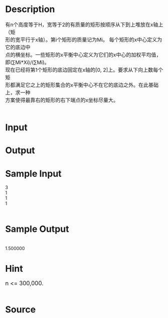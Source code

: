 
# Description

<div class="content"><p><span style="font-size: medium">有n个高度等于H，宽等于2的有质量的矩形按顺序从下到上堆放在x轴上（矩<br/>
形的宽平行于x轴）。第i个矩形的质量记为Mi。 每个矩形的x中心定义为它的底边中<br/>
点的横坐标。一些矩形的x平衡中心定义为它们的x中心的加权平均值，即(∑Mi*Xi)/(∑Mi)。 <br/>
现在已经将第1个矩形的底边固定在x轴的[0, 2]上。要求从下向上数每个矩<br/>
形都满足它之上的矩形集合的x平衡中心不在它的底边之外。在此基础上，求一种<br/>
方案使得最靠右的矩形的右下端点的x坐标尽量大。  <br/>
 </span></p></div>

# Input

<div class="content"></div>

# Output

<div class="content"></div>

# Sample Input

<div class="content"><span class="sampledata">3  <br/>
1 <br/>
1 <br/>
1 <br/>
 <br/>
</span></div>

# Sample Output

<div class="content"><span class="sampledata"> <br/>
1.500000 </span></div>

# Hint

<div class="content"><p></p><p><font size="4">n &lt;= 300,000. </font><br/><br/>
</p><p></p></div>

# Source

<div class="content"><p><a href="problemset.php?search="></a></p></div>

